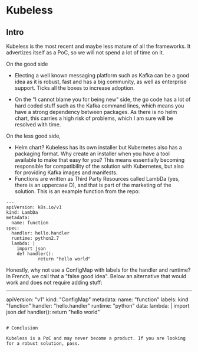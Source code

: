 # Kubeless
## Intro 

Kubeless is the most recent and maybe less mature of all the frameworks. It advertizes itself as a PoC, so we will not spend a lot of time on it. 

On the good side

* Electing a well known messaging platform such as Kafka can be a good idea as it is robust, fast and has a big community, as well as enterprise support. Ticks all the boxes to increase adoption. 

* On the "I cannot blame you for being new" side, the go code has a lot of hard coded stuff such as the Kafka command lines, which means you have a strong dependency between packages. As there is no helm chart, this carries a high risk of problems, which I am sure will be resolved with time. 

On the less good side, 

* Helm chart? Kubeless has its own installer but Kubernetes also has a packaging format. Why create an installer when you have a tool available to make that easy for you? This means essentially becoming responsible for compatibility of the solution with Kubernetes, but also for providing Kafka images and manifests.
* Functions are written as Third Party Resources called LambDa (yes, there is an uppercase D), and that is part of the marketing of the solution. This is an example function from the repo: 

```
--- 
apiVersion: k8s.io/v1
kind: LambDa
metadata: 
  name: function
spec: 
  handler: hello.handler
  runtime: python2.7
  lambda: |
    import json
    def handler():
            return "hello world"
```

Honestly, why not use a ConfigMap with labels for the handler and runtime? In French, we call that a "false good idea". Below an alternative that would work and does not require adding stuff: 

---
apiVersion: "v1"
kind: "ConfigMap"
metadata:
  name: "function"
  labels:
    kind "function"
    handler: "hello.handler"
    runtime: "python"
data:
  lambda: |
    import json
    def handler():
          return "hello world"
```

# Conclusion

Kubeless is a PoC and may never become a product. If you are looking for a robust solution, pass. 
  
